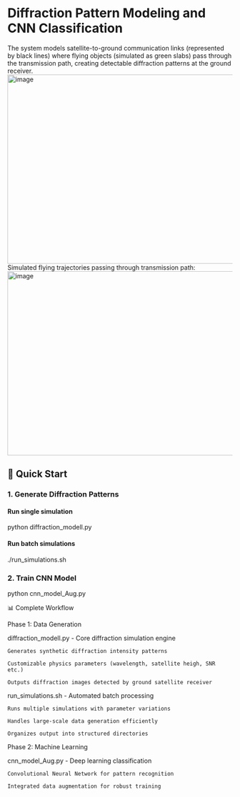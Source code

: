 # Diffraction Pattern Modeling and CNN Classification

The system models satellite-to-ground communication links (represented by black lines) where flying objects (simulated as green slabs) pass through the transmission path, creating detectable diffraction patterns at the ground receiver.
<img width="1153" height="424" alt="image" src="https://github.com/user-attachments/assets/2cb21cfa-1f51-4a4c-b791-8d9ee98135fb" />
Simulated flying trajectories passing through transmission path:
<img width="815" height="413" alt="image" src="https://github.com/user-attachments/assets/55c8a673-bf57-4ec1-ab99-53f5ac210551" />



## 🚀 Quick Start

### 1. Generate Diffraction Patterns

#### Run single simulation
python diffraction_modell.py

#### Run batch simulations
./run_simulations.sh

### 2. Train CNN Model
python cnn_model_Aug.py



📊 Complete Workflow

Phase 1: Data Generation

diffraction_modell.py - Core diffraction simulation engine

    Generates synthetic diffraction intensity patterns

    Customizable physics parameters (wavelength, satellite heigh, SNR etc.)

    Outputs diffraction images detected by ground satellite receiver

run_simulations.sh - Automated batch processing

    Runs multiple simulations with parameter variations

    Handles large-scale data generation efficiently

    Organizes output into structured directories

Phase 2: Machine Learning

cnn_model_Aug.py - Deep learning classification

    Convolutional Neural Network for pattern recognition

    Integrated data augmentation for robust training

    
